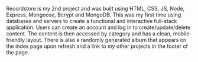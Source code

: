 Recordstore is my 2nd project and was built using HTML, CSS, JS, Node, Express, Mongoose, Bcrypt and MongoDB.
This was my first time using databases and servers to create a functional and interactive full-stack application. Users can create an account and log in to create/update/delete content. The content is then accessed by category and has a clean, mobile-friendly layout. There is also a randomly generated album that appears on the index page upon refresh and a link to my other projects in the footer of the page.
